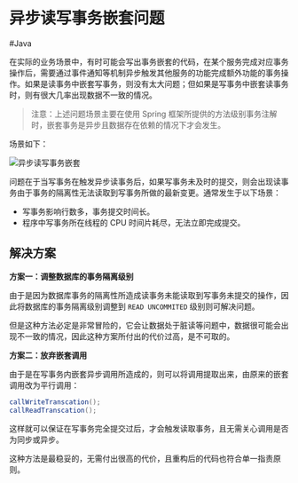 # 异步读写事务嵌套问题
#Java

在实际的业务场景中，有时可能会写出事务嵌套的代码，在某个服务完成对应事务操作后，需要通过事件通知等机制异步触发其他服务的功能完成额外功能的事务操作。如果是读事务中嵌套写事务，则没有太大问题；但如果是写事务中嵌套读事务时，则有很大几率出现数据不一致的情况。

> 注意：上述问题场景主要在使用 Spring 框架所提供的方法级别事务注解时，嵌套事务是异步且数据存在依赖的情况下才会发生。

场景如下：

![异步读写事务嵌套](https://my-images-repo.oss-cn-hangzhou.aliyuncs.com/java/%E5%BC%82%E6%AD%A5%E8%AF%BB%E5%86%99%E4%BA%8B%E5%8A%A1%E5%B5%8C%E5%A5%97%E9%97%AE%E9%A2%98.png)

问题在于当写事务在触发异步读事务后，如果写事务未及时的提交，则会出现读事务由于事务的隔离性无法读取到写事务所做的最新变更。通常发生于以下场景：

+ 写事务影响行数多，事务提交时间长。
+ 程序中写事务所在线程的 CPU 时间片耗尽，无法立即完成提交。

## 解决方案

**方案一：调整数据库的事务隔离级别**

由于是因为数据库事务的隔离性所造成读事务未能读取到写事务未提交的操作，因此将数据库的事务隔离级别调整到 `READ UNCOMMITED` 级别则可解决问题。

但是这种方法必定是非常冒险的，它会让数据处于脏读等问题中，数据很可能会出现不一致的情况，因此这种方案所付出的代价过高，是不可取的。

**方案二：放弃嵌套调用**

由于是在写事务内嵌套异步调用所造成的，则可以将调用提取出来，由原来的嵌套调用改为平行调用：

```java
callWriteTranscation();
callReadTranscation();
```

这样就可以保证在写事务完全提交过后，才会触发读取事务，且无需关心调用是否为同步或异步。

这种方法是最稳妥的，无需付出很高的代价，且重构后的代码也符合单一指责原则。
